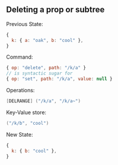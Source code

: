 ## Deleting a prop or subtree

Previous State:

```js
{
  k: { a: "oak", b: "cool" },
}
```

Command:

```js
{ op: "delete", path: "/k/a" }
// is syntactic sugar for
{ op: "set", path: "/k/a", value: null }
```

Operations:

```cs
[DELRANGE] ("/k/a", "/k/a~")
```

Key-Value store:

```cs
("/k/b", "cool")
```

New State:

```js
{
  k: { b: "cool" },
}
```

